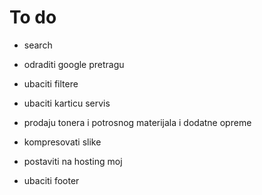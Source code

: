 #	To do

* search

*  odraditi google pretragu 

*  ubaciti filtere 

* ubaciti karticu servis
  
*  prodaju tonera i potrosnog materijala i dodatne opreme

*  kompresovati slike

*  postaviti na hosting moj

*  ubaciti footer